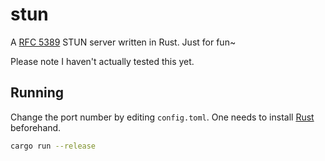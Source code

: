 # stun

A [RFC 5389](https://tools.ietf.org/html/rfc5389) STUN server written in Rust. Just for fun~

Please note I haven't actually tested this yet.

## Running

Change the port number by editing `config.toml`. One needs to install [Rust](https://rustup.rs) beforehand.

```bash
cargo run --release
```

